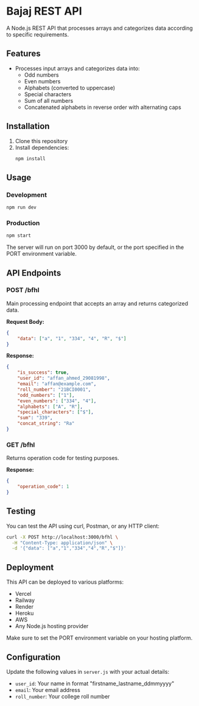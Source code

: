 # Bajaj REST API

A Node.js REST API that processes arrays and categorizes data according to specific requirements.

## Features

- Processes input arrays and categorizes data into:
  - Odd numbers
  - Even numbers
  - Alphabets (converted to uppercase)
  - Special characters
  - Sum of all numbers
  - Concatenated alphabets in reverse order with alternating caps

## Installation

1. Clone this repository
2. Install dependencies:
   ```bash
   npm install
   ```

## Usage

### Development
```bash
npm run dev
```

### Production
```bash
npm start
```

The server will run on port 3000 by default, or the port specified in the PORT environment variable.

## API Endpoints

### POST /bfhl
Main processing endpoint that accepts an array and returns categorized data.

**Request Body:**
```json
{
    "data": ["a", "1", "334", "4", "R", "$"]
}
```

**Response:**
```json
{
    "is_success": true,
    "user_id": "affan_ahmed_29081998",
    "email": "affan@example.com",
    "roll_number": "21BCI0001",
    "odd_numbers": ["1"],
    "even_numbers": ["334", "4"],
    "alphabets": ["A", "R"],
    "special_characters": ["$"],
    "sum": "339",
    "concat_string": "Ra"
}
```

### GET /bfhl
Returns operation code for testing purposes.

**Response:**
```json
{
    "operation_code": 1
}
```

## Testing

You can test the API using curl, Postman, or any HTTP client:

```bash
curl -X POST http://localhost:3000/bfhl \
  -H "Content-Type: application/json" \
  -d '{"data": ["a","1","334","4","R","$"]}'
```

## Deployment

This API can be deployed to various platforms:
- Vercel
- Railway
- Render
- Heroku
- AWS
- Any Node.js hosting provider

Make sure to set the PORT environment variable on your hosting platform.

## Configuration

Update the following values in `server.js` with your actual details:
- `user_id`: Your name in format "firstname_lastname_ddmmyyyy"
- `email`: Your email address
- `roll_number`: Your college roll number
